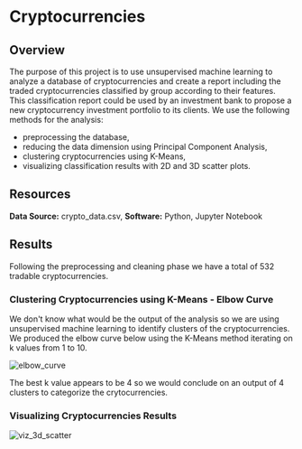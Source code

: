 # Cryptocurrencies
## Overview
The purpose of this project is to use unsupervised machine learning to analyze a database of cryptocurrencies and create a report including the traded cryptocurrencies classified by group according to their features.
This classification report could be used by an investment bank to propose a new cryptocurrency investment portfolio to its clients.
We use the following methods for the analysis:

* preprocessing the database,
* reducing the data dimension using Principal Component Analysis,
* clustering cryptocurrencies using K-Means,
* visualizing classification results with 2D and 3D scatter plots.

## Resources
**Data Source:** crypto_data.csv,
**Software:** Python, Jupyter Notebook

## Results
Following the preprocessing and cleaning phase we have a total of 532 tradable cryptocurrencies.


### Clustering Cryptocurrencies using K-Means - Elbow Curve
We don't know what would be the output of the analysis so we are using unsupervised machine learning to identify clusters of the cryptocurrencies.
We produced the elbow curve below using the K-Means method iterating on k values from 1 to 10.

![elbow_curve](https://user-images.githubusercontent.com/96354508/166585613-433fa598-47c4-4733-b063-59ae77d1d8ff.png)

The best k value appears to be 4 so we would conclude on an output of 4 clusters to categorize the crytocurrencies.

### Visualizing Cryptocurrencies Results

![viz_3d_scatter](https://user-images.githubusercontent.com/96354508/166585703-02408fe7-02a8-4eb5-8e5d-23038f2409ab.png)
